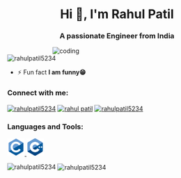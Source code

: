 <h1 align="center">Hi 👋, I'm Rahul Patil</h1>
<h3 align="center">A passionate Engineer from India</h3>
<img align="right" alt="coding"width="400"src="https://user-images.githubusercontent.com/55389276/140866485-8fb1c876-9a8f-4d6a-98dc-08c4981eaf70.gif">

<p align="left"> <img src="https://komarev.com/ghpvc/?username=rahulpatil5234&label=Profile%20views&color=0e75b6&style=flat" alt="rahulpatil5234" /> </p>

- ⚡ Fun fact **I am funny😁**

<h3 align="left">Connect with me:</h3>
<p align="left">
<a href="https://twitter.com/rahulpatil5234" target="blank"><img align="center" src="https://raw.githubusercontent.com/rahuldkjain/github-profile-readme-generator/master/src/images/icons/Social/twitter.svg" alt="rahulpatil5234" height="30" width="40" /></a>
<a href="https://linkedin.com/in/rahul patil" target="blank"><img align="center" src="https://raw.githubusercontent.com/rahuldkjain/github-profile-readme-generator/master/src/images/icons/Social/linked-in-alt.svg" alt="rahul patil" height="30" width="40" /></a>
<a href="https://instagram.com/rahulpatil5234" target="blank"><img align="center" src="https://raw.githubusercontent.com/rahuldkjain/github-profile-readme-generator/master/src/images/icons/Social/instagram.svg" alt="rahulpatil5234" height="30" width="40" /></a>
</p>

<h3 align="left">Languages and Tools:</h3>
<p align="left"> <a href="https://www.cprogramming.com/" target="_blank" rel="noreferrer"> <img src="https://raw.githubusercontent.com/devicons/devicon/master/icons/c/c-original.svg" alt="c" width="40" height="40"/> </a> <a href="https://www.w3schools.com/cpp/" target="_blank" rel="noreferrer"> <img src="https://raw.githubusercontent.com/devicons/devicon/master/icons/cplusplus/cplusplus-original.svg" alt="cplusplus" width="40" height="40"/> </a> </p>

<p><img align="left" src="https://github-readme-stats.vercel.app/api/top-langs?username=rahulpatil5234&show_icons=true&locale=en&layout=compact" alt="rahulpatil5234" /></p>

<p>&nbsp;<img align="center" src="https://github-readme-stats.vercel.app/api?username=rahulpatil5234&show_icons=true&locale=en" alt="rahulpatil5234" /></p>
 
